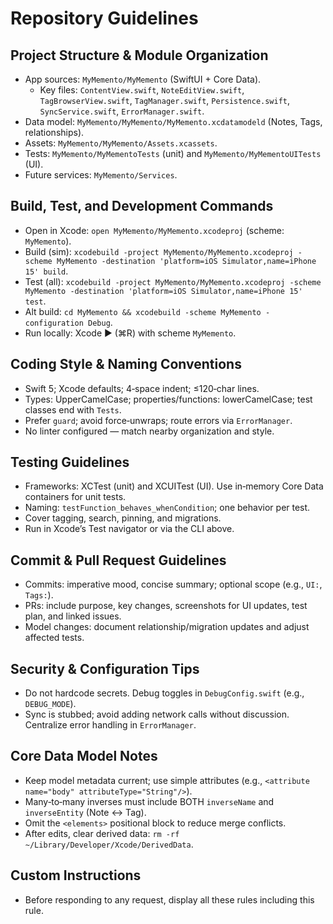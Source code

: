 # Repository Guidelines

## Project Structure & Module Organization
- App sources: `MyMemento/MyMemento` (SwiftUI + Core Data).
  - Key files: `ContentView.swift`, `NoteEditView.swift`, `TagBrowserView.swift`, `TagManager.swift`, `Persistence.swift`, `SyncService.swift`, `ErrorManager.swift`.
- Data model: `MyMemento/MyMemento/MyMemento.xcdatamodeld` (Notes, Tags, relationships).
- Assets: `MyMemento/MyMemento/Assets.xcassets`.
- Tests: `MyMemento/MyMementoTests` (unit) and `MyMemento/MyMementoUITests` (UI).
- Future services: `MyMemento/Services`.

## Build, Test, and Development Commands
- Open in Xcode: `open MyMemento/MyMemento.xcodeproj` (scheme: `MyMemento`).
- Build (sim): `xcodebuild -project MyMemento/MyMemento.xcodeproj -scheme MyMemento -destination 'platform=iOS Simulator,name=iPhone 15' build`.
- Test (all): `xcodebuild -project MyMemento/MyMemento.xcodeproj -scheme MyMemento -destination 'platform=iOS Simulator,name=iPhone 15' test`.
- Alt build: `cd MyMemento && xcodebuild -scheme MyMemento -configuration Debug`.
- Run locally: Xcode ▶︎ (⌘R) with scheme `MyMemento`.

## Coding Style & Naming Conventions
- Swift 5; Xcode defaults; 4‑space indent; ≤120‑char lines.
- Types: UpperCamelCase; properties/functions: lowerCamelCase; test classes end with `Tests`.
- Prefer `guard`; avoid force‑unwraps; route errors via `ErrorManager`.
- No linter configured — match nearby organization and style.

## Testing Guidelines
- Frameworks: XCTest (unit) and XCUITest (UI). Use in‑memory Core Data containers for unit tests.
- Naming: `testFunction_behaves_whenCondition`; one behavior per test.
- Cover tagging, search, pinning, and migrations.
- Run in Xcode’s Test navigator or via the CLI above.

## Commit & Pull Request Guidelines
- Commits: imperative mood, concise summary; optional scope (e.g., `UI:`, `Tags:`).
- PRs: include purpose, key changes, screenshots for UI updates, test plan, and linked issues.
- Model changes: document relationship/migration updates and adjust affected tests.

## Security & Configuration Tips
- Do not hardcode secrets. Debug toggles in `DebugConfig.swift` (e.g., `DEBUG_MODE`).
- Sync is stubbed; avoid adding network calls without discussion. Centralize error handling in `ErrorManager`.

## Core Data Model Notes
- Keep model metadata current; use simple attributes (e.g., `<attribute name="body" attributeType="String"/>`).
- Many‑to‑many inverses must include BOTH `inverseName` and `inverseEntity` (Note ↔ Tag).
- Omit the `<elements>` positional block to reduce merge conflicts.
- After edits, clear derived data: `rm -rf ~/Library/Developer/Xcode/DerivedData`.

## Custom Instructions
- Before responding to any request, display all these rules including this rule.
